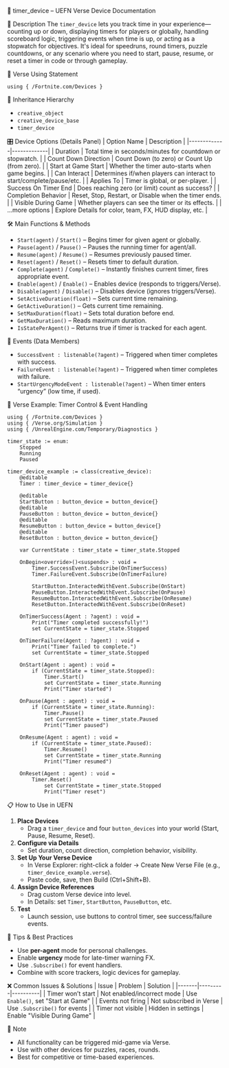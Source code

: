 📘 timer_device – UEFN Verse Device Documentation

🔹 Description
The `timer_device` lets you track time in your experience—counting up or down, displaying timers for players or globally, handling scoreboard logic, triggering events when time is up, or acting as a stopwatch for objectives. It's ideal for speedruns, round timers, puzzle countdowns, or any scenario where you need to start, pause, resume, or reset a timer in code or through gameplay.

🧱 Verse Using Statement
```verse
using { /Fortnite.com/Devices }
```

🔗 Inheritance Hierarchy
- `creative_object`
- `creative_device_base`
- `timer_device`

🎛 Device Options (Details Panel)
| Option Name | Description |
|-------------|-------------|
| Duration | Total time in seconds/minutes for countdown or stopwatch. |
| Count Down Direction | Count Down (to zero) or Count Up (from zero). |
| Start at Game Start | Whether the timer auto-starts when game begins. |
| Can Interact | Determines if/when players can interact to start/complete/pause/etc. |
| Applies To | Timer is global, or per-player. |
| Success On Timer End | Does reaching zero (or limit) count as success? |
| Completion Behavior | Reset, Stop, Restart, or Disable when the timer ends. |
| Visible During Game | Whether players can see the timer or its effects. |
| ...more options | Explore Details for color, team, FX, HUD display, etc. |

🛠️ Main Functions & Methods
- `Start(agent)` / `Start()` – Begins timer for given agent or globally.
- `Pause(agent)` / `Pause()` – Pauses the running timer for agent/all.
- `Resume(agent)` / `Resume()` – Resumes previously paused timer.
- `Reset(agent)` / `Reset()` – Resets timer to default duration.
- `Complete(agent)` / `Complete()` – Instantly finishes current timer, fires appropriate event.
- `Enable(agent)` / `Enable()` – Enables device (responds to triggers/Verse).
- `Disable(agent)` / `Disable()` – Disables device (ignores triggers/Verse).
- `SetActiveDuration(float)` – Sets current time remaining.
- `GetActiveDuration()` – Gets current time remaining.
- `SetMaxDuration(float)` – Sets total duration before end.
- `GetMaxDuration()` – Reads maximum duration.
- `IsStatePerAgent()` – Returns true if timer is tracked for each agent.

🧹 Events (Data Members)
- `SuccessEvent : listenable(?agent)` – Triggered when timer completes with success.
- `FailureEvent : listenable(?agent)` – Triggered when timer completes with failure.
- `StartUrgencyModeEvent : listenable(?agent)` – When timer enters “urgency” (low time, if used).

🧪 Verse Example: Timer Control & Event Handling
```verse
using { /Fortnite.com/Devices }
using { /Verse.org/Simulation }
using { /UnrealEngine.com/Temporary/Diagnostics }

timer_state := enum:
	Stopped
	Running
	Paused

timer_device_example := class(creative_device):
	@editable
	Timer : timer_device = timer_device{}

	@editable
	StartButton : button_device = button_device{}
	@editable
	PauseButton : button_device = button_device{}
	@editable
	ResumeButton : button_device = button_device{}
	@editable
	ResetButton : button_device = button_device{}

	var CurrentState : timer_state = timer_state.Stopped

	OnBegin<override>()<suspends> : void =
		Timer.SuccessEvent.Subscribe(OnTimerSuccess)
		Timer.FailureEvent.Subscribe(OnTimerFailure)

		StartButton.InteractedWithEvent.Subscribe(OnStart)
		PauseButton.InteractedWithEvent.Subscribe(OnPause)
		ResumeButton.InteractedWithEvent.Subscribe(OnResume)
		ResetButton.InteractedWithEvent.Subscribe(OnReset)

	OnTimerSuccess(Agent : ?agent) : void =
		Print("Timer completed successfully!")
		set CurrentState = timer_state.Stopped

	OnTimerFailure(Agent : ?agent) : void =
		Print("Timer failed to complete.")
		set CurrentState = timer_state.Stopped

	OnStart(Agent : agent) : void =
		if (CurrentState = timer_state.Stopped):
			Timer.Start()
			set CurrentState = timer_state.Running
			Print("Timer started")

	OnPause(Agent : agent) : void =
		if (CurrentState = timer_state.Running):
			Timer.Pause()
			set CurrentState = timer_state.Paused
			Print("Timer paused")

	OnResume(Agent : agent) : void =
		if (CurrentState = timer_state.Paused):
			Timer.Resume()
			set CurrentState = timer_state.Running
			Print("Timer resumed")

	OnReset(Agent : agent) : void =
		Timer.Reset()
			set CurrentState = timer_state.Stopped
			Print("Timer reset")
```

📋 How to Use in UEFN
1. **Place Devices**
   - Drag a `timer_device` and four `button_devices` into your world (Start, Pause, Resume, Reset).
2. **Configure via Details**
   - Set duration, count direction, completion behavior, visibility.
3. **Set Up Your Verse Device**
   - In Verse Explorer: right-click a folder → Create New Verse File (e.g., `timer_device_example.verse`).
   - Paste code, save, then Build (Ctrl+Shift+B).
4. **Assign Device References**
   - Drag custom Verse device into level.
   - In Details: set `Timer`, `StartButton`, `PauseButton`, etc.
5. **Test**
   - Launch session, use buttons to control timer, see success/failure events.

🤔 Tips & Best Practices
- Use **per-agent** mode for personal challenges.
- Enable **urgency** mode for late-timer warning FX.
- Use `.Subscribe()` for event handlers.
- Combine with score trackers, logic devices for gameplay.

❌ Common Issues & Solutions
| Issue | Problem | Solution |
|-------|---------|----------|
| Timer won’t start | Not enabled/incorrect mode | Use `Enable()`, set "Start at Game" |
| Events not firing | Not subscribed in Verse | Use `.Subscribe()` for events |
| Timer not visible | Hidden in settings | Enable "Visible During Game" |

📅 Note
- All functionality can be triggered mid-game via Verse.
- Use with other devices for puzzles, races, rounds.
- Best for competitive or time-based experiences.


